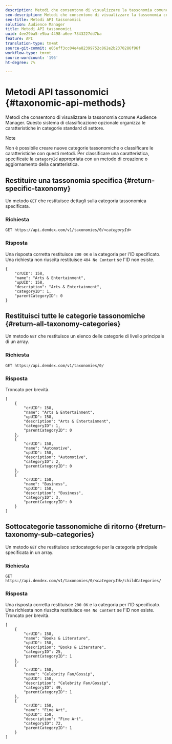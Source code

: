 ```yaml
---
description: Metodi che consentono di visualizzare la tassonomia comune  Audience Manager. Questo sistema di classificazione opzionale organizza le caratteristiche in categorie standard di settore.
seo-description: Metodi che consentono di visualizzare la tassonomia comune  Audience Manager. Questo sistema di classificazione opzionale organizza le caratteristiche in categorie standard di settore.
seo-title: Metodi API tassonomici
solution: Audience Manager
title: Metodi API tassonomici
uuid: 4ee29ba5-e9ba-4498-a6ee-7343227dd7ba
feature: API
translation-type: tm+mt
source-git-commit: e05eff3cc04e4a82399752c862e2b2370286f96f
workflow-type: tm+mt
source-wordcount: '196'
ht-degree: 7%

---
```



# Metodi API tassonomici {#taxonomic-api-methods}

Metodi che consentono di visualizzare la tassonomia comune  Audience Manager. Questo sistema di classificazione opzionale organizza le caratteristiche in categorie standard di settore.

<!-- c_rest_api_taxonomy.xml -->

>[!NOTE]
>
>Non è possibile creare nuove categorie tassonomiche o classificare le caratteristiche con questi metodi. Per classificare una caratteristica, specificate la `categoryId` appropriata con un metodo di creazione o aggiornamento della caratteristica.

## Restituire una tassonomia specifica {#return-specific-taxonomy}

Un metodo `GET` che restituisce dettagli sulla categoria tassonomica specificata.

<!-- r_rest_api_taxonomy.xml -->

### Richiesta

`GET https://api.demdex.com/v1/taxonomies/0/`*`<categoryId>`*

### Risposta

Una risposta corretta restituisce `200 OK` e la categoria per l&#39;ID specificato. Una richiesta non riuscita restituisce `404 No Content` se l&#39;ID non esiste.

```
{
    "crUID": 158,
    "name": "Arts & Entertainment",
    "upUID": 158,
    "description": "Arts & Entertainment",
    "categoryID": 1,
    "parentCategoryID": 0
}
```

## Restituisci tutte le categorie tassonomiche {#return-all-taxonomy-categories}

Un metodo `GET` che restituisce un elenco delle categorie di livello principale di un array.

<!-- r_rest_api_taxonomies.xml -->

### Richiesta

`GET https://api.demdex.com/v1/taxonomies/0/`

### Risposta

Troncato per brevità.

```
[
    {
        "crUID": 158,
        "name": "Arts & Entertainment",
        "upUID": 158,
        "description": "Arts & Entertainment",
        "categoryID": 1,
        "parentCategoryID": 0
    },
    {
        "crUID": 158,
        "name": "Automotive",
        "upUID": 158,
        "description": "Automotive",
        "categoryID": 2,
        "parentCategoryID": 0
    },
    {
        "crUID": 158,
        "name": "Business",
        "upUID": 158,
        "description": "Business",
        "categoryID": 3,
        "parentCategoryID": 0
    }
]
```

## Sottocategorie tassonomiche di ritorno {#return-taxonomy-sub-categories}

Un metodo `GET` che restituisce sottocategorie per la categoria principale specificata in un array.

<!-- r_rest_api_taxonomy_sub.xml -->

### Richiesta

`GET https://api.demdex.com/v1/taxonomies/0/`*`<categoryId>`*`/childCategories/`

### Risposta

Una risposta corretta restituisce `200 OK` e la categoria per l&#39;ID specificato. Una richiesta non riuscita restituisce `404 No Content` se l&#39;ID non esiste. Troncato per brevità.

```
[
    {
        "crUID": 158,
        "name": "Books & Literature",
        "upUID": 158,
        "description": "Books & Literature",
        "categoryID": 25,
        "parentCategoryID": 1
    },
    {
        "crUID": 158,
        "name": "Celebrity Fan/Gossip",
        "upUID": 158,
        "description": "Celebrity Fan/Gossip",
        "categoryID": 49,
        "parentCategoryID": 1
    },
    {
        "crUID": 158,
        "name": "Fine Art",
        "upUID": 158,
        "description": "Fine Art",
        "categoryID": 72,
        "parentCategoryID": 1
    }
]
```
